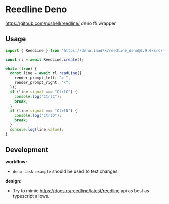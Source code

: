 # Reedline Deno

https://github.com/nushell/reedline/ deno ffi wrapper

## Usage

```ts
import { ReedLine } from "https://deno.land/x/reedline_deno@0.9.0/src/mod.ts";

const rl = await ReedLine.create();

while (true) {
  const line = await rl.readLine({
    render_prompt_left: "> ",
    render_prompt_right: "<",
  });
  if (line.signal === "CtrlC") {
    console.log("CtrlC");
    break;
  }
  if (line.signal === "CtrlD") {
    console.log("CtrlD");
    break;
  }
  console.log(line.value);
}
```

## Development

**workflow:**

- `deno task example` should be used to test changes.

**design:**

- Try to mimic https://docs.rs/reedline/latest/reedline api as best
as typescript allows.

